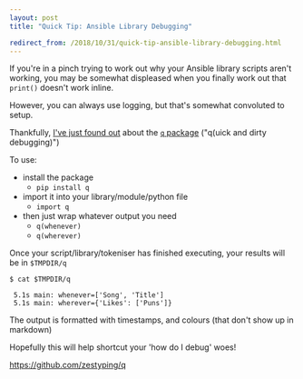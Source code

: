 ```yaml
---
layout: post
title: "Quick Tip: Ansible Library Debugging"

redirect_from: /2018/10/31/quick-tip-ansible-library-debugging.html
---
```



If you're in a pinch trying to work out why your Ansible library scripts aren't working, you may be somewhat displeased when you finally work out that `print()` doesn't work inline. 

However, you can always use logging, but that's somewhat convoluted to setup. 

Thankfully, [I've just found out](https://www.slideshare.net/aleonhardt/debugging-ansible-modules) about the [`q` package](https://github.com/zestyping/q) ("q(uick and dirty debugging)")

To use: 

* install the package
  - `pip install q`
* import it into your library/module/python file
  - `import q`
* then just wrap whatever output you need
  - `q(whenever)`
  - `q(wherever)`

Once your script/library/tokeniser has finished executing, your results will be in `$TMPDIR/q`

```
$ cat $TMPDIR/q

 5.1s main: whenever=['Song', 'Title']
 5.1s main: wherever={'Likes': ['Puns']}
```

The output is formatted with timestamps, and colours (that don't show up in markdown)


Hopefully this will help shortcut your 'how do I debug' woes!

https://github.com/zestyping/q
